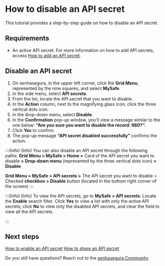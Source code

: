 # How to disable an API secret

This tutorial provides a step-by-step guide on how to disable an API secret.

## Requirements

* An active API secret. For more information on how to add API secrets, access [How to add an API secret](/v3-32/docs/mysafe-api-secret-add).

## Disable an API secret

1. On senhasegura, in the upper left corner, click the **Grid Menu**, represented by the nine squares, and select **MySafe**.
2. In the side menu, select **API secrets**.
3. From the list, locate the API secret that you want to disable.
4. In the **Action** column, next to the magnifying glass icon, click the three vertical dots icon.
5. In the drop-down menu, select **Disable**.
6. In the **Confirmation** pop-up window, you’ll view a message similar to the one below:
**“Are you sure you want to disable the record: 980?“.**
7. Click **Yes** to confirm.
8. The pop-up message **“API secret disabled successfully”** confirms the action.





:::(Info) (Info)
You can also disable an API secret through the following paths:
**Grid Menu > MySafe > Home >** Card of the API secret you want to disable **> Drop-down menu** (represented by the three vertical dots icon) **> Disable**

**Grid Menu > MySafe > API secrets >** The API secret you want to disable > Checked **checkbox > Disable** button (located in the bottom right corner of the screen) 
:::

:::(Info) (Info)
To view the API secrets, go to **MySafe > API secrets**. Locate the **Enable** search filter. Click **Yes** to view a list with only the active API secrets; click **No** to view only the disabled API secrets, and clear the field to view all the API secrets.

:::

## Next steps

[How to enable an API secret](/v3-32/docs/mysafe-api-secret-enable)
[How to share an API secret](/v3-32/docs/mysafe-api-secret-share)


Do you still have questions? Reach out to the [senhasegura Community](https://community.senhasegura.io/).

